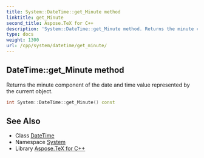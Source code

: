```yaml
---
title: System::DateTime::get_Minute method
linktitle: get_Minute
second_title: Aspose.TeX for C++
description: 'System::DateTime::get_Minute method. Returns the minute component of the date and time value represented by the current object in C++.'
type: docs
weight: 1300
url: /cpp/system/datetime/get_minute/
---
```

## DateTime::get_Minute method


Returns the minute component of the date and time value represented by the current object.

```cpp
int System::DateTime::get_Minute() const
```

## See Also

* Class [DateTime](../)
* Namespace [System](../../)
* Library [Aspose.TeX for C++](../../../)
